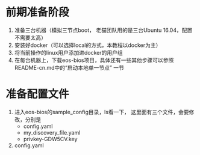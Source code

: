 # 前期准备阶段
1. 准备三台机器（模拟三节点boot， 老猫团队用的是三台Ubuntu 16.04，配置不需要太高）
2. 安装好docker（可以选择local的方式，本教程以docker为主）
3. 将当前操作的linux用户添加进docker的用户组
4. 在每台机器上，下载eos-bios项目，具体还有一些其他步骤可以参照README-cn.md中的“启动本地单一节点” 一节

# 准备配置文件
1. 进入eos-bios的sample_config目录，ls看一下， 这里面有三个文件，会要修改，分别是
    * config.yaml
    * my_discovery_file.yaml
    * privkey-GDW5CV.key
2. config.yaml

 

